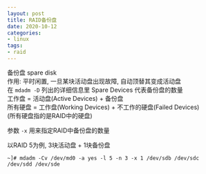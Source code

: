 ```yaml
---
layout: post
title: RAID备份盘
date: 2020-10-12
categories:
- linux
tags:
- raid
---
```


备份盘 spare disk<br>
作用: 平时闲置, 一旦某块活动盘出现故障, 自动顶替其变成活动盘<br>
在 `mdadm -D` 列出的详细信息里 Spare Devices 代表备份盘的数量<br>
工作盘 = 活动盘(Active Devices) + 备份盘<br>
所有硬盘 = 工作盘(Working Devices) + 不工作的硬盘(Failed Devices)<br>
(所有硬盘指的是RAID中的硬盘)

参数 `-x` 用来指定RAID中备份盘的数量<br>

以RAID 5为例, 3块活动盘 + 1块备份盘<br>
```
~]# mdadm -Cv /dev/md0 -a yes -l 5 -n 3 -x 1 /dev/sdb /dev/sdc /dev/sdd /dev/sde
```


